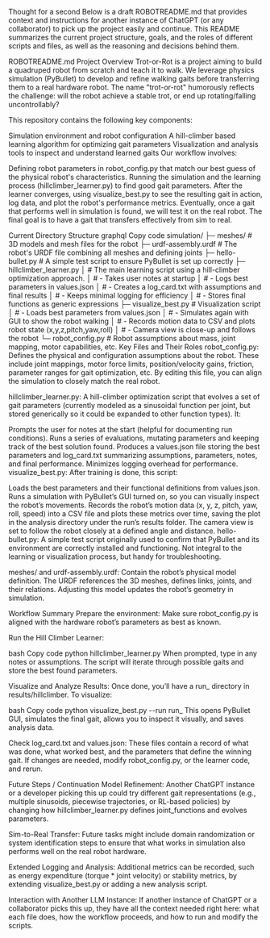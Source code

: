 

Thought for a second
Below is a draft ROBOTREADME.md that provides context and instructions for another instance of ChatGPT (or any collaborator) to pick up the project easily and continue. This README summarizes the current project structure, goals, and the roles of different scripts and files, as well as the reasoning and decisions behind them.

ROBOTREADME.md
Project Overview
Trot-or-Rot is a project aiming to build a quadruped robot from scratch and teach it to walk. We leverage physics simulation (PyBullet) to develop and refine walking gaits before transferring them to a real hardware robot. The name "trot-or-rot" humorously reflects the challenge: will the robot achieve a stable trot, or end up rotating/falling uncontrollably?

This repository contains the following key components:

Simulation environment and robot configuration
A hill-climber based learning algorithm for optimizing gait parameters
Visualization and analysis tools to inspect and understand learned gaits
Our workflow involves:

Defining robot parameters in robot_config.py that match our best guess of the physical robot's characteristics.
Running the simulation and the learning process (hillclimber_learner.py) to find good gait parameters.
After the learner converges, using visualize_best.py to see the resulting gait in action, log data, and plot the robot's performance metrics.
Eventually, once a gait that performs well in simulation is found, we will test it on the real robot. The final goal is to have a gait that transfers effectively from sim to real.

Current Directory Structure
graphql
Copy code
simulation/
├─ meshes/              # 3D models and mesh files for the robot
├─ urdf-assembly.urdf   # The robot's URDF file combining all meshes and defining joints
├─ hello-bullet.py      # A simple test script to ensure PyBullet is set up correctly
├─ hillclimber_learner.py
│                       # The main learning script using a hill-climber optimization approach.
│                       # - Takes user notes at startup
│                       # - Logs best parameters in values.json
│                       # - Creates a log_card.txt with assumptions and final results
│                       # - Keeps minimal logging for efficiency
│                       # - Stores final functions as generic expressions
├─ visualize_best.py     # Visualization script
│                       # - Loads best parameters from values.json
│                       # - Simulates again with GUI to show the robot walking
│                       # - Records motion data to CSV and plots robot state (x,y,z,pitch,yaw,roll)
│                       # - Camera view is close-up and follows the robot
└─ robot_config.py       # Robot assumptions about mass, joint mapping, motor capabilities, etc.
Key Files and Their Roles
robot_config.py:
Defines the physical and configuration assumptions about the robot. These include joint mappings, motor force limits, position/velocity gains, friction, parameter ranges for gait optimization, etc. By editing this file, you can align the simulation to closely match the real robot.

hillclimber_learner.py:
A hill-climber optimization script that evolves a set of gait parameters (currently modeled as a sinusoidal function per joint, but stored generically so it could be expanded to other function types). It:

Prompts the user for notes at the start (helpful for documenting run conditions).
Runs a series of evaluations, mutating parameters and keeping track of the best solution found.
Produces a values.json file storing the best parameters and log_card.txt summarizing assumptions, parameters, notes, and final performance.
Minimizes logging overhead for performance.
visualize_best.py:
After training is done, this script:

Loads the best parameters and their functional definitions from values.json.
Runs a simulation with PyBullet’s GUI turned on, so you can visually inspect the robot’s movements.
Records the robot’s motion data (x, y, z, pitch, yaw, roll, speed) into a CSV file and plots these metrics over time, saving the plot in the analysis directory under the run’s results folder.
The camera view is set to follow the robot closely at a defined angle and distance.
hello-bullet.py:
A simple test script originally used to confirm that PyBullet and its environment are correctly installed and functioning. Not integral to the learning or visualization process, but handy for troubleshooting.

meshes/ and urdf-assembly.urdf:
Contain the robot’s physical model definition. The URDF references the 3D meshes, defines links, joints, and their relations. Adjusting this model updates the robot’s geometry in simulation.

Workflow Summary
Prepare the environment:
Make sure robot_config.py is aligned with the hardware robot’s parameters as best as known.

Run the Hill Climber Learner:

bash
Copy code
python hillclimber_learner.py
When prompted, type in any notes or assumptions. The script will iterate through possible gaits and store the best found parameters.

Visualize and Analyze Results:
Once done, you’ll have a run_<timestamp> directory in results/hillclimber. To visualize:

bash
Copy code
python visualize_best.py --run run_<timestamp>
This opens PyBullet GUI, simulates the final gait, allows you to inspect it visually, and saves analysis data.

Check log_card.txt and values.json:
These files contain a record of what was done, what worked best, and the parameters that define the winning gait. If changes are needed, modify robot_config.py, or the learner code, and rerun.

Future Steps / Continuation
Model Refinement:
Another ChatGPT instance or a developer picking this up could try different gait representations (e.g., multiple sinusoids, piecewise trajectories, or RL-based policies) by changing how hillclimber_learner.py defines joint_functions and evolves parameters.

Sim-to-Real Transfer:
Future tasks might include domain randomization or system identification steps to ensure that what works in simulation also performs well on the real robot hardware.

Extended Logging and Analysis:
Additional metrics can be recorded, such as energy expenditure (torque * joint velocity) or stability metrics, by extending visualize_best.py or adding a new analysis script.

Interaction with Another LLM Instance:
If another instance of ChatGPT or a collaborator picks this up, they have all the context needed right here: what each file does, how the workflow proceeds, and how to run and modify the scripts.